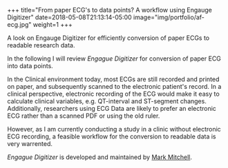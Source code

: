 +++
title="From paper ECG's to data points? A workflow using Engauge Digitizer"
date=2018-05-08T21:13:14-05:00
image="img/portfolio/af-ecg.jpg"
weight=1
+++

A look on Engauge Digitizer for efficiently conversion of paper ECGs to readable research data.
<!--more-->

In the following I will review *Engague Digitizer* for conversion of paper ECG into data points.

In the Clinical environment today, most ECGs are still recorded and printed on paper, and subsequently scanned
to the electronic patient's record. In a clinical perspective, electronic recording of the ECG would make it easy
to calculate clinical variables, e.g. QT-interval and ST-segment changes. Additionally, researchers using ECG Data
are likely to prefer an electronic ECG rather than a scanned PDF or using the old ruler.

However, as I am currently conducting a study in a clinic without electronic ECG recording, a feasible workflow for
the conversion to readable data is very warrented.

*Engague Digitizer* is developed and maintained by [Mark Mitchell](https://github.com/markummitchell).  
